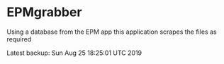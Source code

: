 # EPMgrabber
Using a database from the EPM app this application scrapes the files as required


Latest backup: Sun Aug 25 18:25:01 UTC 2019
